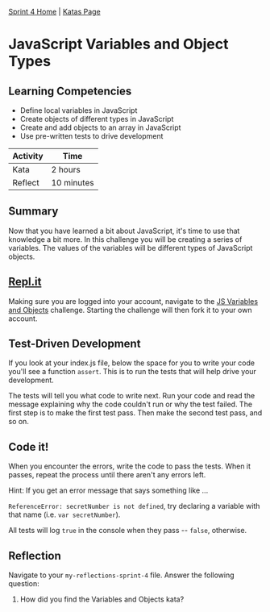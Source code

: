 [Sprint 4 Home](../README.md) | [Katas Page](../js-katas.md)

# JavaScript Variables and Object Types

## Learning Competencies
- Define local variables in JavaScript
- Create objects of different types in JavaScript
- Create and add objects to an array in JavaScript
- Use pre-written tests to drive development

Activity | Time|
------------|----------|
Kata | 2 hours
Reflect | 10 minutes

## Summary
Now that you have learned a bit about JavaScript, it's time to use that knowledge a bit more. In this challenge you will be creating a series of variables. The values of the variables will be different types of JavaScript objects.

## [Repl.it](https://repl.it/@devacademy)
Making sure you are logged into your account, navigate to the [JS Variables and Objects](https://repl.it/@devacademy/JS-Variables-and-Objects) challenge. Starting the challenge will then fork it to your own account.

## Test-Driven Development
If you look at your index.js file, below the space for you to write your code you'll see a function `assert`. This is to run the tests that will help drive your development.

The tests will tell you what code to write next. Run your code and read the message explaining why the code couldn't run or why the test failed. The first step is to make the first test pass. Then make the second test pass, and so on.

## Code it!
When you encounter the errors, write the code to pass the tests. When it passes, repeat the process until there aren't any errors left.

Hint: If you get an error message that says something like ...

`ReferenceError: secretNumber is not defined`, try declaring a variable with that name (i.e. `var secretNumber`).

All tests will log `true` in the console when they pass -- `false`, otherwise.

## Reflection
Navigate to your `my-reflections-sprint-4` file.
Answer the following question:
1. How did you find the Variables and Objects kata?
